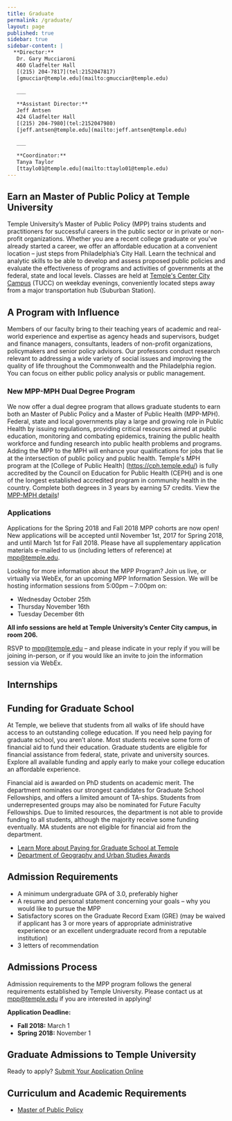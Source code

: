 ```yaml
---
title: Graduate
permalink: /graduate/
layout: page
published: true
sidebar: true
sidebar-content: |
  **Director:**  
   Dr. Gary Mucciaroni  
   460 Gladfelter Hall  
   [(215) 204-7817](tel:2152047817)  
   [gmucciar@temple.edu](mailto:gmucciar@temple.edu)  
   
   ___
   
   **Assistant Director:**  
   Jeff Antsen  
   424 Gladfelter Hall  
   [(215) 204-7980](tel:2152047980)  
   [jeff.antsen@temple.edu](mailto:jeff.antsen@temple.edu)  
   
   ___
   
   **Coordinator:**  
   Tanya Taylor    
   [ttaylo01@temple.edu](mailto:ttaylo01@temple.edu)
---
```

## Earn an Master of Public Policy at Temple University
Temple University’s Master of Public Policy (MPP) trains students and practitioners for successful careers in the public sector or in private or non-profit organizations. Whether you are a recent college graduate or you've already started a career, we offer an affordable education at a convenient location – just steps from Philadelphia’s City Hall. Learn the technical and analytic skills to be able to develop and assess proposed public policies and evaluate the effectiveness of programs and activities of governments at the federal, state and local levels. Classes are held at [Temple's Center City Campus](https://www.temple.edu/tucc/) (TUCC) on weekday evenings, conveniently located steps away from a major transportation hub (Suburban Station). 

## A Program with Influence
Members of our faculty bring to their teaching years of academic and real-world experience and expertise as agency heads and supervisors, budget and finance managers, consultants, leaders of non-profit organizations, policymakers and senior policy advisors. Our professors conduct research relevant to addressing a wide variety of social issues and improving the quality of life throughout the Commonwealth and the Philadelphia region. You can focus on either public policy analysis or public management.

### New MPP-MPH Dual Degree Program
We now offer a dual degree program that allows graduate students to earn both an Master of Public Policy and a Master of Public Health (MPP-MPH). Federal, state and local governments play a large and growing role in Public Health by issuing regulations, providing critical resources aimed at public education, monitoring and combating epidemics, training the public health workforce and funding research into public health problems and programs. Adding the MPP to the MPH will enhance your qualifications for jobs that lie at the intersection of public policy and public health. Temple's MPH program at the [College of Public Health] (https://cph.temple.edu/) is fully accredited by the Council on Education for Public Health (CEPH) and is one of the longest established accredited program in community health in the country. Complete both degrees in 3 years by earning 57 credits. View the [MPP-MPH details](https://liberalarts.temple.edu/sites/liberalarts/files/MPP-MPH-website-copy%20%281%29.pdf)!

### Applications

Applications for the Spring 2018 and Fall 2018 MPP cohorts are now open! New applications will be accepted until November 1st, 2017 for Spring 2018, and until March 1st for Fall 2018.  Please have all supplementary application materials e-mailed to us (including letters of reference) at [mpp@temple.edu](mailto:mpp@temple.edu).

Looking for more information about the MPP Program?  Join us live, or virtually via WebEx, for an upcoming MPP Information Session. We will be hosting information sessions from 5:00pm – 7:00pm on:

- Wednesday October 25th
- Thursday November 16th
- Tuesday December 6th 

**All info sessions are held at Temple University’s Center City campus, in room 206.**

RSVP to [mpp@temple.edu](mailto:mpp@temple.edu) – and please indicate in your reply if you will be joining in-person, or if you would like an invite to join the information session via WebEx.

## Internships

## Funding for Graduate School
At Temple, we believe that students from all walks of life should have access to an outstanding college education. If you need help paying for graduate school, you aren’t alone. Most students receive some form of financial aid to fund their education. Graduate students are eligible for financial assistance from federal, state, private and university sources. Explore all available funding and apply early to make your college education an affordable experience.

Financial aid is awarded on PhD students on academic merit. The department nominates our strongest candidates for Graduate School Fellowships, and offers a limited amount of TA-ships. Students from underrepresented groups may also be nominated for Future Faculty Fellowships. Due to limited resources, the department is not able to provide funding to all students, although the majority receive some funding eventually. MA students are not eligible for financial aid from the department.

- [Learn More about Paying for Graduate School at Temple](http://www.temple.edu/grad/finances/)
- [Department of Geography and Urban Studies Awards](/geography-and-urban-studies/research)

## Admission Requirements
- A minimum undergraduate GPA of 3.0, preferably higher
- A resume and personal statement concerning your goals – why you would like to pursue the MPP
- Satisfactory scores on the Graduate Record Exam (GRE) (may be waived if applicant has 3 or more years of appropriate administrative experience or an excellent undergraduate record from a reputable institution)
- 3 letters of recommendation

## Admissions Process
Admission requirements to the MPP program follows the general requirements established by Temple University. Please contact us at [mpp@temple.edu](mailto_mpp@temple.edu) if you are interested in applying! 

**Application Deadline:**<br>
- **Fall 2018:** March 1 <br>
- **Spring 2018:** November 1 <br>

## Graduate Admissions to Temple University
Ready to apply? [Submit Your Application Online](https://prd-wlssb.temple.edu/prod8/bwskalog.P_DispLoginNon)

## Curriculum and Academic Requirements
- [Master of Public Policy](http://bulletin.temple.edu/graduate/scd/cla/public-policy-mpp/)
